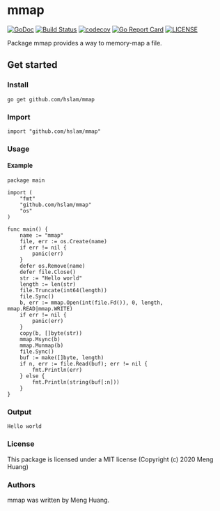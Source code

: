 # mmap
[![GoDoc](https://godoc.org/github.com/hslam/mmap?status.svg)](https://godoc.org/github.com/hslam/mmap)
[![Build Status](https://travis-ci.org/hslam/mmap.svg?branch=master)](https://travis-ci.org/hslam/mmap)
[![codecov](https://codecov.io/gh/hslam/mmap/branch/master/graph/badge.svg)](https://codecov.io/gh/hslam/mmap)
[![Go Report Card](https://goreportcard.com/badge/github.com/hslam/mmap?v=7e100)](https://goreportcard.com/report/github.com/hslam/mmap)
[![LICENSE](https://img.shields.io/github/license/hslam/mmap.svg?style=flat-square)](https://github.com/hslam/mmap/blob/master/LICENSE)

Package mmap provides a way to memory-map a file.

## Get started

### Install
```
go get github.com/hslam/mmap
```
### Import
```
import "github.com/hslam/mmap"
```
### Usage
#### Example
```
package main

import (
	"fmt"
	"github.com/hslam/mmap"
	"os"
)

func main() {
	name := "mmap"
	file, err := os.Create(name)
	if err != nil {
		panic(err)
	}
	defer os.Remove(name)
	defer file.Close()
	str := "Hello world"
	length := len(str)
	file.Truncate(int64(length))
	file.Sync()
	b, err := mmap.Open(int(file.Fd()), 0, length, mmap.READ|mmap.WRITE)
	if err != nil {
		panic(err)
	}
	copy(b, []byte(str))
	mmap.Msync(b)
	mmap.Munmap(b)
	file.Sync()
	buf := make([]byte, length)
	if n, err := file.Read(buf); err != nil {
		fmt.Println(err)
	} else {
		fmt.Println(string(buf[:n]))
	}
}
```

### Output
```
Hello world
```

### License
This package is licensed under a MIT license (Copyright (c) 2020 Meng Huang)


### Authors
mmap was written by Meng Huang.


